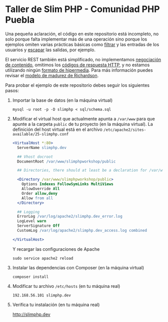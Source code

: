 # Taller de Slim PHP - Comunidad PHP Puebla

Una pequeña aclaración, el código en este repositorio está incompleto, no solo
porque falta implementar más de una operación sino porque los ejemplos omiten varias prácticas
básicas como [filtrar](http://mx.php.net/manual/es/ref.filter.php) y las entradas de los usuarios y
[escapar](http://php.net/manual/en/function.htmlspecialchars.php) las salidas, por ejemplo.

El servicio REST también está simplificado, no implementamos
[negociación de contenido](http://en.wikipedia.org/wiki/Content_negotiation), omitimos
los [códigos de respuesta HTTP](http://es.wikipedia.org/wiki/Anexo:C%C3%B3digos_de_estado_HTTP),
y no estamos utilizando ningún [formato de hipermedia](http://www.slideshare.net/hustwj/hypermedia-the-confusing-bit-from-rest).
Para más información puedes revisar el
[modelo de madurez de Richardson](http://martinfowler.com/articles/richardsonMaturityModel.html).

Para probar el ejemplo de este repositorio debes seguir los siguientes pasos:

1. Importar la base de datos (en la máquina virtual)

    `mysql -u root -p -D slimphp < sql/schema.sql`

2. Modificar el virtual host que actualmente apunta a `/var/www` para que apunte a la carpeta
`public` de tu proyecto (en la máquina virtual). La definición del host virtual está en el archivo
`/etc/apache2/sites-available/25-slimphp.conf`

    ```apache
    <VirtualHost *:80>
      ServerName slimphp.dev

      ## Vhost docroot
      DocumentRoot /var/www/slimphpworkshop/public

      ## Directories, there should at least be a declaration for /var/www

      <Directory /var/www/slimphpworkshop/public>
        Options Indexes FollowSymLinks MultiViews
        AllowOverride All
        Order allow,deny
        Allow from all
      </Directory>

      ## Logging
      ErrorLog /var/log/apache2/slimphp.dev_error.log
      LogLevel warn
      ServerSignature Off
      CustomLog /var/log/apache2/slimphp.dev_access.log combined

    </VirtualHost>
    ```

   Y recargar las configuraciones de Apache

   `sudo service apache2 reload`

3. Instalar las dependencias con Composer (en la máquina virtual)

    `composer install`

4. Modificar tu archivo `/etc/hosts` (en tu máquina real)

    `192.168.56.101 slimphp.dev`

5. Verifica tu instalación (en tu máquina real)

    http://slimphp.dev

